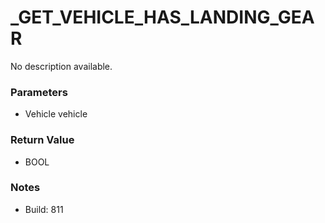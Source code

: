 # _GET_VEHICLE_HAS_LANDING_GEAR

No description available.

### Parameters
* Vehicle vehicle

### Return Value
* BOOL

### Notes
* Build: 811

